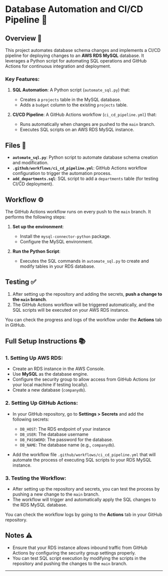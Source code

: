 # Database Automation and CI/CD Pipeline 🚀

## Overview 📝 

This project automates database schema changes and implements a CI/CD pipeline for deploying changes to an **AWS RDS MySQL** database. It leverages a Python script for automating SQL operations and GitHub Actions for continuous integration and deployment.

### Key Features:
1. **SQL Automation**: A Python script (`automate_sql.py`) that:
   - Creates a `projects` table in the MySQL database.
   - Adds a `budget` column to the existing `projects` table.
   
2. **CI/CD Pipeline**: A GitHub Actions workflow (`ci_cd_pipeline.yml`) that:
   - Runs automatically when changes are pushed to the `main` branch.
   - Executes SQL scripts on an AWS RDS MySQL instance.

## Files 📂

- **`automate_sql.py`**: Python script to automate database schema creation and modification.
- **`.github/workflows/ci_cd_pipeline.yml`**: GitHub Actions workflow configuration to trigger the automation process.
- **`add_departments.sql`**: SQL script to add a `departments` table (for testing CI/CD deployment).

## Workflow ⚙️

The GitHub Actions workflow runs on every push to the `main` branch. It performs the following steps:

1. **Set up the environment**:
   - Install the `mysql-connector-python` package.
   - Configure the MySQL environment.

2. **Run the Python Script**:
   - Executes the SQL commands in `automate_sql.py` to create and modify tables in your RDS database.

## Testing ✅

1. After setting up the repository and adding the secrets, **push a change to the `main` branch**.
2. The GitHub Actions workflow will be triggered automatically, and the SQL scripts will be executed on your AWS RDS instance.

You can check the progress and logs of the workflow under the **Actions** tab in GitHub.

## Full Setup Instructions 📚

### 1. Setting Up AWS RDS:
- Create an RDS instance in the AWS Console.
- Use **MySQL** as the database engine.
- Configure the security group to allow access from GitHub Actions (or your local machine if testing locally).
- Create a new database (`companydb`).

### 2. Setting Up GitHub Actions:
- In your GitHub repository, go to **Settings > Secrets** and add the following secrets:
  - `DB_HOST`: The RDS endpoint of your instance 
  - `DB_USER`: The database username 
  - `DB_PASSWORD`: The password for the database.
  - `DB_NAME`: The database name (e.g., `companydb`).
  
- Add the workflow file `.github/workflows/ci_cd_pipeline.yml` that will automate the process of executing SQL scripts to your RDS MySQL instance.

### 3. Testing the Workflow:
- After setting up the repository and secrets, you can test the process by pushing a new change to the `main` branch.
- The workflow will trigger and automatically apply the SQL changes to the RDS MySQL database.
  
You can check the workflow logs by going to the **Actions** tab in your GitHub repository.

## Notes ⚠️

- Ensure that your RDS instance allows inbound traffic from GitHub Actions by configuring the security group settings properly.
- You can test SQL script execution by modifying the scripts in the repository and pushing the changes to the `main` branch.

---

